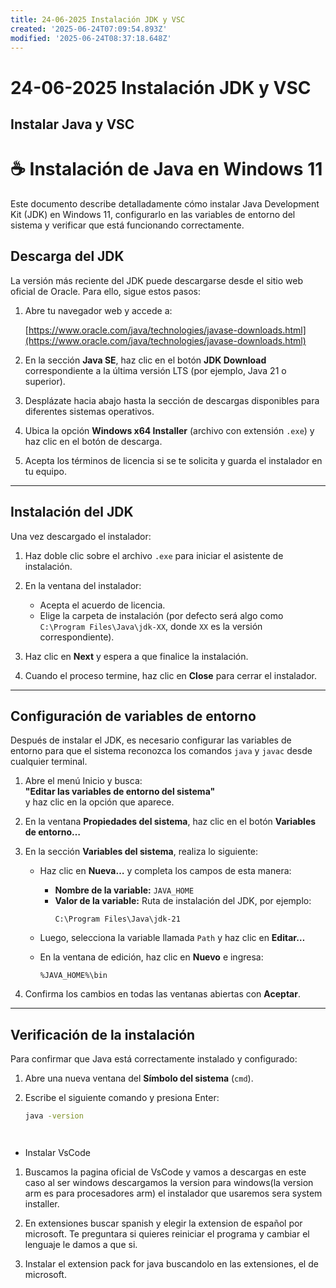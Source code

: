 ```yaml
---
title: 24-06-2025 Instalación JDK y VSC
created: '2025-06-24T07:09:54.893Z'
modified: '2025-06-24T08:37:18.648Z'
---
```


# 24-06-2025 Instalación JDK y VSC

## Instalar Java y VSC

# ☕ Instalación de Java en Windows 11

Este documento describe detalladamente cómo instalar Java Development Kit (JDK) en Windows 11, configurarlo en las variables de entorno del sistema y verificar que está funcionando correctamente.



## Descarga del JDK

La versión más reciente del JDK puede descargarse desde el sitio web oficial de Oracle. Para ello, sigue estos pasos:

1. Abre tu navegador web y accede a:

   [https://www.oracle.com/java/technologies/javase-downloads.html](https://www.oracle.com/java/technologies/javase-downloads.html)

2. En la sección **Java SE**, haz clic en el botón **JDK Download** correspondiente a la última versión LTS (por ejemplo, Java 21 o superior).

3. Desplázate hacia abajo hasta la sección de descargas disponibles para diferentes sistemas operativos.

4. Ubica la opción **Windows x64 Installer** (archivo con extensión `.exe`) y haz clic en el botón de descarga.

5. Acepta los términos de licencia si se te solicita y guarda el instalador en tu equipo.

---

## Instalación del JDK

Una vez descargado el instalador:

1. Haz doble clic sobre el archivo `.exe` para iniciar el asistente de instalación.

2. En la ventana del instalador:
   - Acepta el acuerdo de licencia.
   - Elige la carpeta de instalación (por defecto será algo como `C:\Program Files\Java\jdk-XX`, donde `XX` es la versión correspondiente).

3. Haz clic en **Next** y espera a que finalice la instalación.

4. Cuando el proceso termine, haz clic en **Close** para cerrar el instalador.

---

## Configuración de variables de entorno

Después de instalar el JDK, es necesario configurar las variables de entorno para que el sistema reconozca los comandos `java` y `javac` desde cualquier terminal.

1. Abre el menú Inicio y busca:  
   **"Editar las variables de entorno del sistema"**  
   y haz clic en la opción que aparece.

2. En la ventana **Propiedades del sistema**, haz clic en el botón **Variables de entorno…**

3. En la sección **Variables del sistema**, realiza lo siguiente:

   - Haz clic en **Nueva…** y completa los campos de esta manera:
     - **Nombre de la variable:** `JAVA_HOME`
     - **Valor de la variable:** Ruta de instalación del JDK, por ejemplo:
       ```
       C:\Program Files\Java\jdk-21
       ```

   - Luego, selecciona la variable llamada `Path` y haz clic en **Editar…**

   - En la ventana de edición, haz clic en **Nuevo** e ingresa:
     ```
     %JAVA_HOME%\bin
     ```

4. Confirma los cambios en todas las ventanas abiertas con **Aceptar**.

---

## Verificación de la instalación

Para confirmar que Java está correctamente instalado y configurado:

1. Abre una nueva ventana del **Símbolo del sistema** (`cmd`).

2. Escribe el siguiente comando y presiona Enter:
   ```bash
   java -version




- Instalar VsCode

1. Buscamos la pagina oficial de VsCode y vamos  a descargas en este caso al ser windows descargamos la version para windows(la version arm es para procesadores arm) el instalador que usaremos sera system installer.

2. En extensiones buscar spanish y elegir la extension de español por microsoft. Te preguntara si quieres reiniciar el programa y cambiar el lenguaje le damos a que si.


3. Instalar el extension pack for java buscandolo en las extensiones, el de microsoft.






